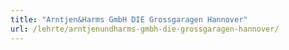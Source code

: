 ```yaml
---
title: "Arntjen&Harms GmbH DIE Grossgaragen Hannover"
url: /lehrte/arntjenundharms-gmbh-die-grossgaragen-hannover/
---
```

